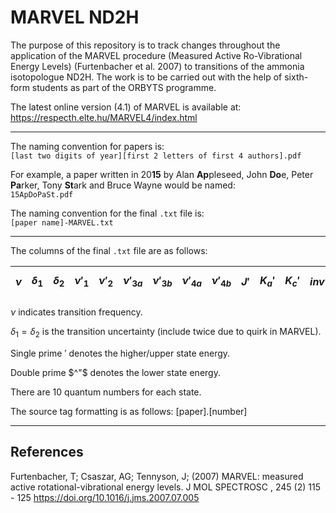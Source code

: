 # MARVEL ND2H
The purpose of this repository is to track changes throughout the application of the MARVEL procedure (Measured Active Ro-Vibrational Energy Levels) (Furtenbacher et al. 2007) to transitions of the ammonia isotopologue ND2H. The work is to be carried out with the help of sixth-form students as part of the ORBYTS programme.

The latest online version (4.1) of MARVEL is available at: https://respecth.elte.hu/MARVEL4/index.html

<!-- # Project Structure
Within the main directory we keep the segments.txt file, needed by MARVEL to specify the units used by transitions of a given segment tag. The file Marvel-14NH3-2020.txt are the transitions from the 2020 MARVEL study. The file Marvel-14NH3-Main.txt is the current updated MARVEL set.

This project also includes a number of directories. Most are divided to be staging areas for extracted MARVEL data, within which the new transitions are converted to the MARVEL 2020 format. These directeries simply follow the naming conventions for the adopted segments during MARVEL studies. 

The directory CombinationDifferencesTests includes a set of MARVEL 2020 energy levels called 14NH3-MarvelEnergies-2020.txt. These are used by the script CombinationDifferences.py, which reads the previous Marvel-14NH3-2020.txt file and appends the new transitions from their respective directories, to apply combination differences tests using the previous MARVEL energy levels as lower states. The script also contains a Python list of source tags called `transitionsToRemove`, which are transitions that we have manually found to be inconsistent through the combination differences procedure or other means of validation. These transitions are invalidated i.e. a minus sign is put in front of the transition frequency. The script concludes by printing the resulting MARVEL transition set in order of ascending transition frequency into the Marvel-14NH3-Main.txt file (it is overwritten upon each run).  -->

---


The naming convention for papers is:\
`[last two digits of year][first 2 letters of first 4 authors].pdf`

For example, a paper written in 20**15** by Alan **Ap**pleseed, John **Do**e, Peter **Pa**rker, Tony **St**ark and Bruce Wayne would be named:\
`15ApDoPaSt.pdf`

The naming convention for the final `.txt` file is:\
`[paper name]-MARVEL.txt`

---

The columns of the final `.txt` file are as follows:

|$`\nu`$|$`\delta_1`$|$`\delta_2`$|$`\nu'_1`$|$`\nu'_2`$|$`\nu'_{3a}`$|$`\nu'_{3b}`$|$`\nu'_{4a}`$|$`\nu'_{4b}`$|$`J'`$|$`K_a'`$|$`K_c'`$|$`inv'`$|$`\nu^"_1`$|$`\nu^"_2`$|$`\nu^"_{3a}`$|$`\nu^"_{3b}`$|$`\nu^"_{4a}`$|$`\nu^"_{4b}`$|$`J^"`$|$`K_a^"`$|$`K_c^"`$|$`inv^"`$|source tag|
|---|---|---|---|---|---|---|---|---|---|---|---|---|---|---|---|---|---|---|---|---|---|---|---|

$`\nu`$ indicates transition frequency.

$`\delta_1=\delta_2`$ is the transition uncertainty (include twice due to quirk in MARVEL).

Single prime $`'`$ denotes the higher/upper state energy.

Double prime $`^"`$ denotes the lower state energy.

There are 10 quantum numbers for each state.

The source tag formatting is as follows: [paper].[number]

---

## References
 Furtenbacher, T; Csaszar, AG; Tennyson, J; (2007) MARVEL: measured active rotational-vibrational energy levels. J MOL SPECTROSC , 245 (2) 115 - 125  https://doi.org/10.1016/j.jms.2007.07.005
